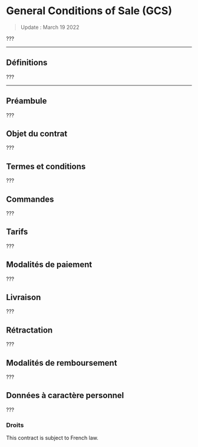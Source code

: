 # General Conditions of Sale (GCS)

> Update : March 19 2022

???

---

## Définitions

???

---

## Préambule

???

## Objet du contrat

???

## Termes et conditions 

???

## Commandes

???

## Tarifs 

???

## Modalités de paiement

???

## Livraison

???

## Rétractation 

???

## Modalités de remboursement

???

## Données à caractère personnel

??? 

### Droits

This contract is subject to French law.